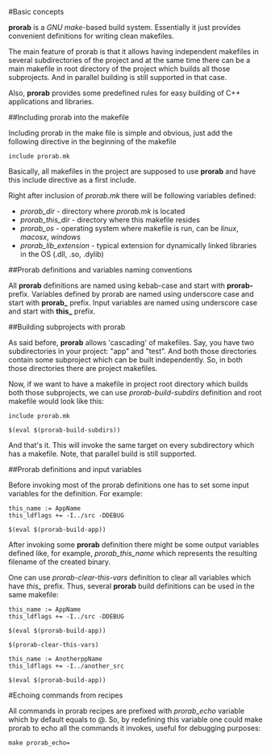 #Basic concepts

**prorab** is a *GNU make*-based build system. Essentially it just provides
convenient definitions for writing clean makefiles.

The main feature of prorab is that it allows having independent makefiles
in several subdirectories of the project and at the same time there can be
a main makefile in root directory of the project which builds all those subprojects.
And in parallel building is still supported in that case.

Also, **prorab** provides some predefined rules for easy building of C++ applications
and libraries.


##Including prorab into the makefile

Including prorab in the make file is simple and obvious, just add the following directive
in the beginning of the makefile

```
include prorab.mk
```

Basically, all makefiles in the project are supposed to use **prorab** and have this include directive as a first include.

Right after inclusion of *prorab.mk* there will be following variables defined:
- *prorab_dir* - directory where *prorab.mk* is located
- *prorab_this_dir* - directory where this makefile resides
- *prorab_os* - operating system where makefile is run, can be *linux*, *macosx*, *windows*
- *prorab_lib_extension* - typical extension for dynamically linked libraries in the OS (.dll, .so, .dylib)


##Prorab definitions and variables naming conventions

All **prorab** definitions are named using kebab-case and start with **prorab-** prefix.
Variables defined by prorab are named using underscore case and start with **prorab_** prefix.
Input variables are named using underscore case and start with **this_** prefix.


##Building subprojects with prorab

As said before, **prorab** allows 'cascading' of makefiles. Say, you have two subdirectories in your project: "app" and "test". And both those directories contain some subproject which can be built independently. So, in both those directories there are project makefiles.

Now, if we want to have a makefile in project root directory which builds both those subprojects, we can use *prorab-build-subdirs* definition and root makefile would look like this:

```
include prorab.mk

$(eval $(prorab-build-subdirs))
```

And that's it. This will invoke the same target on every subdirectory which has a makefile. Note, that parallel build is still supported.


##Prorab definitions and input variables

Before invoking most of the prorab definitions one has to set some input variables for the definition.
For example:

```
this_name := AppName
this_ldflags += -I../src -DDEBUG

$(eval $(prorab-build-app))
```

After invoking some **prorab** definition there might be some output variables defined like, for example, *prorab_this_name* which represents the resulting filename of the created binary.

One can use *prorab-clear-this-vars* definition to clear all variables which have *this_* prefix. Thus, several **prorab** build definitions can be used in the same makefile:

```
this_name := AppName
this_ldflags += -I../src -DDEBUG

$(eval $(prorab-build-app))

$(prorab-clear-this-vars)

this_name := AnotherppName
this_ldflags += -I../another_src

$(eval $(prorab-build-app))

```


#Echoing commands from recipes

All commands in prorab recipes are prefixed with *prorab_echo* variable which by default equals to @. So, by redefining this variable one could make prorab to echo all the commands it invokes, useful for debugging purposes:

```
make prorab_echo=
```
